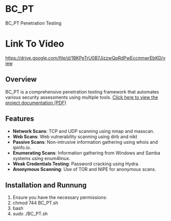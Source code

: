 # BC_PT
BC_PT Penetration Testing
# Link To Video
https://drive.google.com/file/d/1BKPeTrU0B7JjzzwQpRdPwEccmnwrEbKD/view

## Overview
BC_PT is a comprehensive penetration testing framework that automates various security assessments using multiple tools.
[Click here to view the project documentation (PDF)](https://github.com/Barel-cohen/BC_PT/blob/main/BC_PT-PDF-Github.pdf)

## Features
- **Network Scans**: TCP and UDP scanning using nmap and masscan.
- **Web Scans**: Web vulnerability scanning using dirb and nikt
- **Passive Scans**: Non-intrusive information gathering using whois and ipinfo.io.
- **Enumerating Scans**: Information gathering from Windows and Samba systems using enum4linux.
- **Weak Credentials Testing**: Password cracking using Hydra.
- **Anonymous Scanning**: Use of TOR and NIPE for anonymous scans.

## Installation and Runnung
1. Ensure you have the necessary permissions:
2. chmod 744 BC_PT.sh
3. bash
4. sudo ./BC_PT.sh
